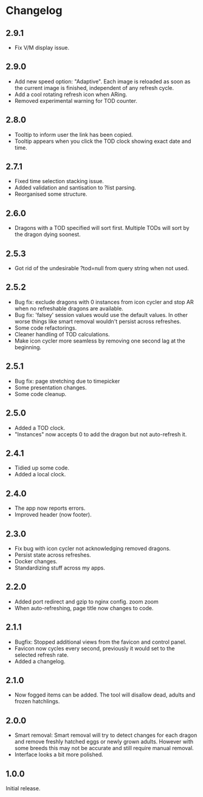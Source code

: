 # Changelog
## 2.9.1
- Fix V/M display issue.
## 2.9.0
- Add new speed option: "Adaptive". Each image is reloaded as soon as the current image is finished, independent of any refresh cycle.
- Add a cool rotating refresh icon when ARing.
- Removed experimental warning for TOD counter.
## 2.8.0
- Tooltip to inform user the link has been copied.
- Tooltip appears when you click the TOD clock showing exact date and time.
## 2.7.1
- Fixed time selection stacking issue.
- Added validation and santisation to ?list parsing.
- Reorganised some structure.
## 2.6.0
- Dragons with a TOD specified will sort first. Multiple TODs will sort by the dragon dying soonest.
## 2.5.3
- Got rid of the undesirable ?tod=null from query string when not used.
## 2.5.2
- Bug fix: exclude dragons with 0 instances from icon cycler and stop AR when no refreshable dragons are available.
- Bug fix: 'falsey' session values would use the default values. In other worse things like smart removal wouldn't persist across refreshes.
- Some code refactorings.
- Cleaner handling of TOD calculations.
- Make icon cycler more seamless by removing one second lag at the beginning.
## 2.5.1
- Bug fix: page stretching due to timepicker
- Some presentation changes.
- Some code cleanup.
## 2.5.0
- Added a TOD clock.
- "Instances" now accepts 0 to add the dragon but not auto-refresh it.
## 2.4.1
- Tidied up some code.
- Added a local clock.
## 2.4.0
- The app now reports errors.
- Improved header (now footer).
## 2.3.0
- Fix bug with icon cycler not acknowledging removed dragons.
- Persist state across refreshes.
- Docker changes.
- Standardizing stuff across my apps.

## 2.2.0
- Added port redirect and gzip to nginx config. zoom zoom
- When auto-refreshing, page title now changes to code.
## 2.1.1
- Bugfix: Stopped additional views from the favicon and control panel.
- Favicon now cycles every second, previously it would set to the selected refresh rate.
- Added a changelog.

## 2.1.0
- Now fogged items can be added. The tool will disallow dead, adults and frozen hatchlings.

## 2.0.0
- Smart removal: Smart removal will try to detect changes for each dragon and remove freshly hatched eggs or newly grown adults. However with some breeds this may not be accurate and still require manual removal. 
- Interface looks a bit more polished.

## 1.0.0
Initial release.